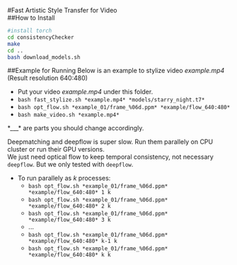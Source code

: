 #Fast Artistic Style Transfer for Video  
##How to Install
``` bash
#install torch
cd consistencyChecker
make
cd ..
bash download_models.sh
```  

##Example for Running
Below is an example to stylize video *example.mp4* (Result resolution 640:480)  
+ Put your video *example.mp4* under this folder.  
+ `bash fast_stylize.sh *example.mp4* *models/starry_night.t7*`  
+ `bash opt_flow.sh *example_01/frame_%06d.ppm* *example/flow_640:480*`  
+ `bash make_video.sh *example.mp4*`  
  
\*\_\_\_\* are parts you should change accordingly.  
  
Deepmatching and deepflow is super slow. Run them parallely on CPU cluster or run their GPU versions.   
We just need optical flow to keep temporal consistency, not necessary `deepflow`. But we only tested with `deepflow`.    
+ To run parallely as *k* processes:    
  + `bash opt_flow.sh *example_01/frame_%06d.ppm* *example/flow_640:480* 1 k`   
  + `bash opt_flow.sh *example_01/frame_%06d.ppm* *example/flow_640:480* 2 k`   
  + `bash opt_flow.sh *example_01/frame_%06d.ppm* *example/flow_640:480* 3 k`   
  + ...      
  + `bash opt_flow.sh *example_01/frame_%06d.ppm* *example/flow_640:480* k-1 k`  
  + `bash opt_flow.sh *example_01/frame_%06d.ppm* *example/flow_640:480* k k`   
